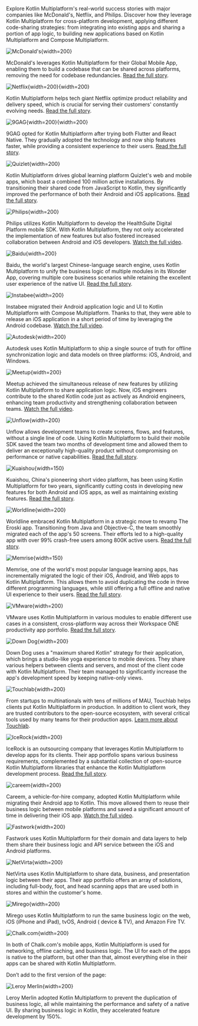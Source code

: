 [//]: # (title: Case studies)

Explore Kotlin Multiplatform's real-world success stories with major companies like McDonald's, Netflix, and Philips.
Discover how they leverage Kotlin Multiplatform for cross-platform development, applying different code-sharing
strategies: from integrating into existing apps and sharing a portion of app logic, to building new applications based
on Kotlin Multiplatform and Compose Multiplatform.

![McDonald's](mcdonalds.svg){width=200}

McDonald's leverages Kotlin Multiplatform for their Global Mobile App, enabling them to build a codebase that can be
shared across platforms, removing the need for codebase
redundancies. [Read the full story](https://medium.com/mcdonalds-technical-blog/mobile-multiplatform-development-at-mcdonalds-3b72c8d44ebc).

![Netflix](netflix.svg){width=200}{width=200}

Kotlin Multiplatform helps tech giant Netflix optimize product reliability and delivery speed, which is crucial for
serving their customers' constantly evolving
needs. [Read the full story](https://netflixtechblog.com/netflix-android-and-ios-studio-apps-kotlin-multiplatform-d6d4d8d25d23).

![9GAG](nine-gag.svg){width=200}{width=200}

9GAG opted for Kotlin Multiplatform after trying both Flutter and React Native. They gradually adopted the technology
and now ship features faster, while providing a consistent experience to their
users. [Read the full story](https://medium.com/mcdonalds-technical-blog/mobile-multiplatform-development-at-mcdonalds-3b72c8d44ebc).

![Quizlet](quizlet.svg){width=200}

Kotlin Multiplatform drives global learning platform Quizlet's web and mobile apps, which boast a combined 100 million
active installations. By transitioning their shared code from JavaScript to Kotlin, they significantly improved the
performance of both their Android and iOS
applications. [Read the full story](https://quizlet.com/blog/shared-code-kotlin-multiplatform).

![Philips](philips.svg){width=200}

Philips utilizes Kotlin Multiplatform to develop the HealthSuite Digital Platform mobile SDK. With Kotlin Multiplatform,
they not only accelerated the implementation of new features but also fostered increased collaboration between Android
and iOS developers. [Watch the full video](https://www.youtube.com/watch?v=hZPL8QqiLi8).

![Baidu](baidu.svg){width=200}

Baidu, the world's largest Chinese-language search engine, uses Kotlin Multiplatform to unify the business logic of
multiple modules in its Wonder App, covering multiple core business scenarios while retaining the excellent user
experience of the native
UI. [Read the full story](https://medium.com/@yuanguozheng/kmm-in-wonder-app-from-baidu-d5073caf8156).

![Instabee](instabee.svg){width=200}

Instabee migrated their Android application logic and UI to Kotlin Multiplatform with Compose Multiplatform. Thanks to
that, they were able to release an iOS application in a short period of time by leveraging the Android
codebase. [Watch the full video](https://www.youtube.com/watch?v=YsQ-2lQYQ8M).

![Autodesk](autodesk.svg){width=200}

Autodesk uses Kotlin Multiplatform to ship a single source of truth for offline synchronization logic and data models on
three platforms: iOS, Android, and Windows.

![Meetup](meetup.svg){width=200}

Meetup achieved the simultaneous release of new features by utilizing Kotlin Multiplatform to share application logic.
Now, iOS engineers contribute to the shared Kotlin code just as actively as Android engineers, enhancing team
productivity and strengthening collaboration between
teams. [Watch the full video](https://www.youtube.com/watch?v=GtJBS7B3eyM).

![Unflow](unflow.svg){width=200}

Unflow allows development teams to create screens, flows, and features, without a single line of code. Using Kotlin
Multiplatform to build their mobile SDK saved the team two months of development time and allowed them to deliver an
exceptionally high-quality product without compromising on performance or native
capabilities. [Read the full story](https://www.unflow.com/post/kotlin-multiplatform-mobile).

![Kuaishou](kuaishou.svg){width=150}

Kuaishou, China's pioneering short video platform, has been using Kotlin Multiplatform for two years, significantly
cutting costs in developing new features for both Android and iOS apps, as well as maintaining existing
features. [Read the full story](https://medium.com/@xiang.j9501/case-studies-kuaiying-kotlin-multiplatform-mobile-268e325f8610).

![Worldline](worldline.svg){width=200}

Worldline embraced Kotlin Multiplatform in a strategic move to revamp The Eroski app. Transitioning from Java and
Objective-C, the team smoothly migrated each of the app's 50 screens. Their efforts led to a high-quality app with over
99% crash-free users among 800K active
users. [Read the full story](https://blog.worldline.tech/2022/01/26/kotlin_multiplatform.html).

![Memrise](memrise.svg){width=150}

Memrise, one of the world's most popular language learning apps, has incrementally migrated the logic of their iOS,
Android, and Web apps to Kotlin Multiplatform. This allows them to avoid duplicating the code in three different
programming languages, while still offering a full offline and native UI experience to their
users. [Read the full story](https://engineering.memrise.com/kotlin-multiplatform-memrise-3764b5a4a0db).

![VMware](vmware.svg){width=200}

VMware uses Kotlin Multiplatform in various modules to enable different use cases in a consistent, cross-platform way
across their Workspace ONE productivity app
portfolio. [Read the full story](https://medium.com/vmware-end-user-computing/adopting-a-cross-platform-strategy-for-mobile-apps-59495ffa23b0).

![Down Dog](down-dog.svg){width=200}

Down Dog uses a "maximum shared Kotlin" strategy for their application, which brings a studio-like yoga experience to
mobile devices. They share various helpers between clients and servers, and most of the client code with Kotlin
Multiplatform. Their team managed to significantly increase the app's development speed by keeping native-only views.

![Touchlab](touchlab.svg){width=200}

From startups to multinationals with tens of millions of MAU, Touchlab helps clients put Kotlin Multiplatform in production.
In addition to client work, they are trusted contributors to the open-source ecosystem, with several critical tools used
by many teams for their production apps. [Learn more about Touchlab](https://touchlab.co/).

![IceRock](ice-rock.svg){width=200}

IceRock is an outsourcing company that leverages Kotlin Multiplatform to develop apps for its clients. Their app
portfolio spans various business requirements, complemented by a substantial collection of open-source Kotlin
Multiplatform libraries that enhance the Kotlin Multiplatform development
process. [Read the full story](https://medium.com/icerock).

![careem](careem.svg){width=200}

Careem, a vehicle-for-hire company, adopted Kotlin Multiplatform while migrating their Android app to Kotlin. This move
allowed them to reuse their business logic between mobile platforms and saved a significant amount of time in delivering
their iOS
app. [Watch the full video](https://www.youtube.com/watch?v=DcO9psUh4LI&source_ve_path=MjM4NTE&feature=emb_title).

![Fastwork](fastwork.svg){width=200}

Fastwork uses Kotlin Multiplatform for their domain and data layers to help them share their business logic and API
service between the iOS and Android platforms.

![NetVirta](net-virta.svg){width=200}

NetVirta uses Kotlin Multiplatform to share data, business, and presentation logic between their apps. Their app
portfolio offers an array of solutions, including full-body, foot, and head scanning apps that are used both in stores
and within the customer's home.

![Mirego](mirego.svg){width=200}

Mirego uses Kotlin Multiplatform to run the same business logic on the web, iOS (iPhone and iPad), tvOS, Android (
device & TV), and Amazon Fire TV.

![Chalk.com](chalk-com.svg){width=200}

In both of Chalk.com's mobile apps, Kotlin Multiplatform is used for networking, offline caching, and business logic.
The UI for each of the apps is native to the platform, but other than that, almost everything else in their apps can be
shared with Kotlin Multiplatform.

Don’t add to the first version of the page:

![Leroy Merlin](leroy-merlin.svg){width=200}

Leroy Merlin adopted Kotlin Multiplatform to prevent the duplication of business logic, all while maintaining the
performance and safety of a native UI. By sharing business logic in Kotlin, they accelerated feature development by
150%.
